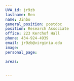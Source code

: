 ```yaml
---
UVA_id: jr9zb
lastname: Ren
name: Jinbo
general_position: postdoc
position: Research Associate
office: 223 Kerchof Hall
phone: 434-924-4939
email: jr9zb@virginia.edu
image: 
personal_page: 

areas:


---
```

